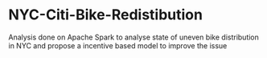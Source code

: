 # NYC-Citi-Bike-Redistibution
Analysis done on Apache Spark to analyse state of uneven bike distribution in NYC and propose a incentive based model to improve the issue
